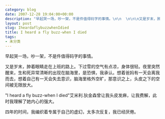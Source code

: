 ```yaml
---
category: blog
date: 2007-12-28 19:04:00+00:00
description: "早起哭一场，吵一架，不是件值得码字的事情。\n\n  \n\n\n又是岁末，肿着眼睛走在上"
layout: post
slug: IheardaflybuzzwhenIdied
title: I heard a fly buzz-when I died
tags:
- 未分类
---
```


早起哭一场，吵一架，不是件值得码字的事情。

  


又是岁末，肿着眼睛走在上班的路上。下过雪的空气有点凉，身体很轻。夜里突然醒来，生和死异常清晰的出现在脑海里，是恐惧，我承认。想着爸妈有一天会离我而去，想着自己有一天会失去意识，脑海里格外空旷，那意识之上，头皮之下的空间被无限放大。

  


"I heard a fly buzz-when I died"艾米利.狄金森曾让我头皮发麻，让我费解，此时我理解了她内心的强大。

  


四年的时间，我编织着专属于自己的虚幻，太多次反复，我已经厌倦。
